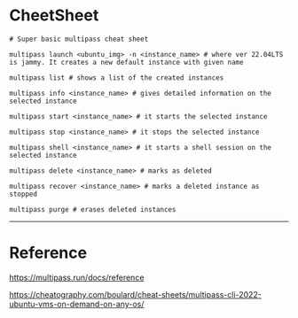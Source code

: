 # CheetSheet

```
# Super basic multipass cheat sheet

multipass launch <ubuntu_img> -n <instance_name> # where ver 22.04LTS is jammy. It creates a new default instance with given name

multipass list # shows a list of the created instances

multipass info <instance_name> # gives detailed information on the selected instance

multipass start <instance_name> # it starts the selected instance

multipass stop <instance_name> # it stops the selected instance

multipass shell <instance_name> # it starts a shell session on the selected instance

multipass delete <instance_name> # marks as deleted

multipass recover <instance_name> # marks a deleted instance as stopped

multipass purge # erases deleted instances
```



---
# Reference
https://multipass.run/docs/reference      

https://cheatography.com/boulard/cheat-sheets/multipass-cli-2022-ubuntu-vms-on-demand-on-any-os/       




